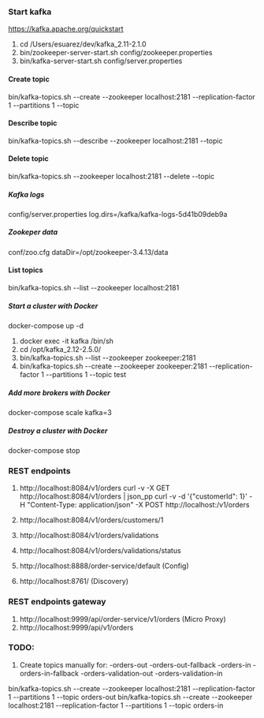 ### Start kafka
https://kafka.apache.org/quickstart
1. cd /Users/esuarez/dev/kafka_2.11-2.1.0
2. bin/zookeeper-server-start.sh config/zookeeper.properties
3. bin/kafka-server-start.sh config/server.properties

#### Create topic
bin/kafka-topics.sh --create --zookeeper localhost:2181 --replication-factor 1 --partitions 1 --topic <topic-name>

#### Describe topic
bin/kafka-topics.sh --describe --zookeeper localhost:2181 --topic <topic-name>

#### Delete topic
bin/kafka-topics.sh --zookeeper localhost:2181 --delete --topic <topic-name>

##### Kafka logs
config/server.properties
    log.dirs=/kafka/kafka-logs-5d41b09deb9a

##### Zookeper data
conf/zoo.cfg
    dataDir=/opt/zookeeper-3.4.13/data


#### List topics
bin/kafka-topics.sh --list --zookeeper localhost:2181

##### Start a cluster with Docker
docker-compose up -d

1. docker exec -it kafka /bin/sh
2. cd /opt/kafka_2.12-2.5.0/
3. bin/kafka-topics.sh --list --zookeeper zookeeper:2181
4. bin/kafka-topics.sh --create --zookeeper zookeeper:2181 --replication-factor 1 --partitions 1 --topic test

##### Add more brokers with Docker
docker-compose scale kafka=3

##### Destroy a cluster with Docker
docker-compose stop

### REST endpoints
1. http://localhost:8084/v1/orders
curl -v -X GET http://localhost:8084/v1/orders | json_pp
curl -v -d '{"customerId": 1}' -H "Content-Type: application/json" -X POST http://localhost:/v1/orders

2. http://localhost:8084/v1/orders/customers/1
3. http://localhost:8084/v1/orders/validations
4. http://localhost:8084/v1/orders/validations/status
5. http://localhost:8888/order-service/default (Config)
6. http://localhost:8761/ (Discovery)

### REST endpoints gateway
1. http://localhost:9999/api/order-service/v1/orders (Micro Proxy)
2. http://localhost:9999/api/v1/orders

### TODO:
1. Create topics manually for:
-orders-out
-orders-out-fallback
-orders-in
-orders-in-fallback
-orders-validation-out
-orders-validation-in

bin/kafka-topics.sh --create --zookeeper localhost:2181 --replication-factor 1 --partitions 1 --topic orders-out
bin/kafka-topics.sh --create --zookeeper localhost:2181 --replication-factor 1 --partitions 1 --topic orders-in